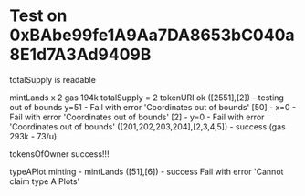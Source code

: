 # Test on 0xBAbe99fe1A9Aa7DA8653bC040a8E1d7A3Ad9409B

totalSupply is readable

mintLands x 2 gas 194k
    totalSupply = 2
    tokenURI ok
    ([2551],[2]) - testing out of bounds y=51 - Fail with error 'Coordinates out of bounds'
    [50] - x=0 - Fail with error 'Coordinates out of bounds'
    [2] - y=0 - Fail with error 'Coordinates out of bounds'
    ([201,202,203,204],[2,3,4,5]) - success (gas 293k - 73/u)

tokensOfOwner
    success!!!

typeAPlot minting - mintLands ([51],[6]) - success Fail with error 'Cannot claim type A Plots'

